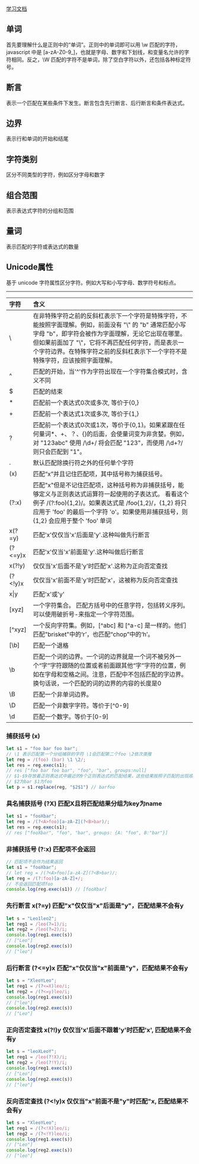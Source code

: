 [学习文档](https://developer.mozilla.org/zh-CN/docs/Web/JavaScript/Guide/Regular_Expressions)



## 单词

  首先要理解什么是正则中的“单词”。正则中的单词即可以用 \w 匹配的字符，javascript 中是 [a-zA-Z0-9_]，也就是字母、数字和下划线，和变量名允许的字符相同。反之，\W 匹配的字符不是单词，除了空白字符以外，还包括各种标定符号。

## 断言 
表示一个匹配在某些条件下发生。断言包含先行断言、后行断言和条件表达式。


## 边界
表示行和单词的开始和结尾

## 字符类别
区分不同类型的字符，例如区分字母和数字

## 组合范围
表示表达式字符的分组和范围

## 量词
表示匹配的字符或表达式的数量

## Unicode属性
基于 unicode 字符属性区分字符。例如大写和小写字母、数学符号和标点。

---

  字符 | 含义 | 
  :-------| :--- | 
  \ | 在非特殊字符之前的反斜杠表示下一个字符是特殊字符，不能按照字面理解。例如，前面没有 "\\" 的 "b" 通常匹配小写字母 "b"，即字符会被作为字面理解，无论它出现在哪里。但如果前面加了 "\\"，它将不再匹配任何字符，而是表示一个字符边界。在特殊字符之前的反斜杠表示下一个字符不是特殊字符，应该按照字面理解。 |  
  ^ | 匹配的开始，当'^'作为字符出现在一个字符集合模式时，含义不同|
  $ | 匹配的结束 |
  * | 匹配前一个表达式0次或多次, 等价于{0,} |
  + | 匹配前一个表达式1次或多次, 等价于{1,} |
  ? | 匹配前一个表达式0次或1次，等价于{0,1}。如果紧跟在任何量词*、+、？、{}的后面，会使量词变为非贪婪。例如，对 "123abc" 使用 /\d+/ 将会匹配 "123"，而使用 /\d+?/ 则只会匹配到 "1"。|
  . | 默认匹配除换行符之外的任何单个字符 |
 (x)| 匹配“x”并且记住匹配项，其中括号称为捕获括号。 |
 (?:x) | 匹配"x"但是不记住匹配项，这种括号称为非捕获括号，能够定义与正则表达式运算符一起使用的子表达式。 看看这个例子 /(?:foo){1,2}/。如果表达式是 /foo{1,2}/，{1,2} 将只应用于 'foo' 的最后一个字符 'o'。如果使用非捕获括号，则 {1,2} 会应用于整个 'foo' 单词 |
 x(?=y) | 匹配'x'仅仅当'x'后面是'y'.这种叫做先行断言 |
(?<=y)x | 匹配'x'仅当'x'前面是'y'.这种叫做后行断言 |
 x(?!y) | 仅仅当'x'后面不是'y'时匹配'x'.这称为正向否定查找 |
(?<!y)x | 仅仅当'x'前面不是'y'时匹配'x'，这被称为反向否定查找 |
 x\|y | 匹配'x'或'y' |
 [xyz] | 一个字符集合。 匹配方括号中的任意字符，包括转义序列。可以使用破折号-来指定一个字符范围。 |
 [^xyz] | 一个反向字符集。例如，[^abc] 和 [^a-c] 是一样的。他们匹配"brisket"中的‘r’，也匹配“chop”中的‘h’。|
 [\b] | 匹配一个退格 |
 \b | 匹配一个词的边界。一个词的边界就是一个词不被另外一个“字”字符跟随的位置或者前面跟其他“字”字符的位置，例如在字母和空格之间。注意，匹配中不包括匹配的字边界。换句话说，一个匹配的词的边界的内容的长度是0 |
 \B | 匹配一个非单词边界。
 \D | 匹配一个非数字字符。等价于[^0-9]
 \d | 匹配一个数字。等价于[0-9]



### 捕获括号 (x)
```js
let s1 = "foo bar foo bar";
// \1 表示匹配第一个分组捕获的字符 \1会匹配第二个foo \2依次类推
let reg = /(foo) (bar) \1 \2/;
let res = reg.exec(s1);
// res ["foo bar foo bar", "foo", "bar", groups:null]
// $1-$9存放着正则表达式中最近的9个正则表达式的匹配结果，这些结果按照子匹配的出现顺序依次排列
// $2为bar $1为foo
let p = s1.replace(reg, "$2$1") // barfoo

```

### 具名捕获括号 (?<name>X) 匹配X且将匹配结果分组为key为name

```js
let s1 = "fooXbar";
let reg = /(?<A>foo)[a-zA-Z](?<B>bar)/;
let res = reg.exec(s1);
// res ["fooXbar", "foo", "bar", groups: {A: "foo", B:"bar"}]

```

### 非捕获括号 (?:x) 匹配项不会返回
```js
// 匹配项不会作为结果返回
let s1 = "fooXbar";
// let reg = /(?<A>foo)[a-zA-Z](?<B>bar)/;
let reg = /(?:foo)[a-zA-Z]+/;
// 不会返回匹配项foo
console.log(reg.exec(s1)) // [fooXbar]
```

### 先行断言  x(?=y) 匹配"x"仅仅当"x"后面是"y"，匹配结果不会有y
```js
let s = "Leo1leo2";
let reg1 = /leo(?=1)/i;
let reg2 = /leo(?=2)/i;
console.log(reg1.exec(s))
// ["Leo"]
console.log(reg2.exec(s))
// ["leo"]
```

### 后行断言 (?<=y)x 匹配"x"仅仅当"x"前面是"y"，匹配结果不会有y

```js
let s = "XleoYLeo";
let reg1 = /(?<=X)leo/i;
let reg2 = /(?<=y)leo/i;
console.log(reg1.exec(s))
// ["leo"]
console.log(reg2.exec(s))
// ["Leo"]
```


### 正向否定查找  x(?!)y 仅仅当'x'后面不跟着'y'时匹配'x', 匹配结果不会有y
```js
let s = "leoXLeoY";
let reg1 = /leo(?!X)/i;
let reg2 = /leo(?!Y)/i;
console.log(reg1.exec(s))
// ["Leo"]
console.log(reg2.exec(s))
// ["leo"]
```


### 反向否定查找 (?<!y)x 仅仅当"x"前面不是"y"时匹配"x, 匹配结果不会有y
``` js
let s = "XleoYLeo";
let reg1 = /(?<!X)leo/i;
let reg2 = /(?<!Y)leo/i;
console.log(reg1.exec(s))
// ["Leo"]
console.log(reg2.exec(s))
// ["leo"]

```

